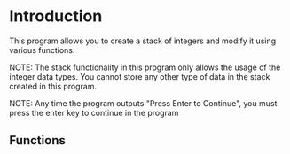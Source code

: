 # Introduction
This program allows you to create a stack of integers and modify it using various functions.

NOTE: The stack functionality in this program only allows the usage of the integer data types. You cannot store any other type of data in the stack created in this program.

NOTE: Any time the program outputs "Press Enter to Continue", you must press the enter key to continue in the program

## Functions

# 

